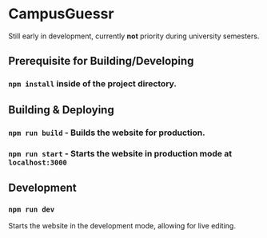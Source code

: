 # CampusGuessr

Still early in development, currently **not** priority during university semesters.

## Prerequisite for Building/Developing

### `npm install` inside of the project directory.

## Building & Deploying

### `npm run build` - Builds the website for production.

### `npm run start` - Starts the website in production mode at `localhost:3000`

## Development

### `npm run dev`

Starts the website in the development mode, allowing for live editing.
